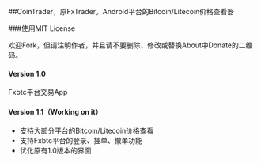 ##CoinTrader，原FxTrader。Android平台的Bitcoin/Litecoin价格查看器

###使用MIT License

欢迎Fork，但请注明作者，并且请不要删除、修改或替换About中Donate的二维码。

#### Version 1.0
Fxbtc平台交易App

#### Version 1.1（Working on it）
* 支持大部分平台的Bitcoin/Litecoin价格查看
* 支持Fxbtc平台的登录、挂单、撤单功能
* 优化原有1.0版本的界面